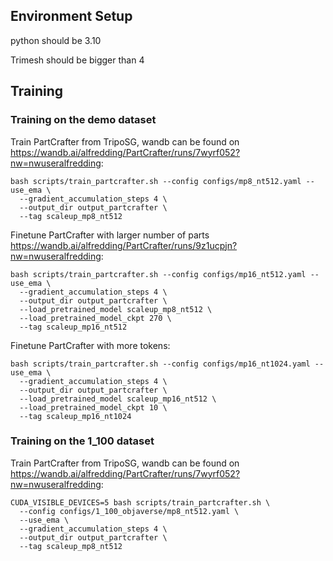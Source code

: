 ## Environment Setup
python should be 3.10

Trimesh should be bigger than 4
## Training
### Training on the demo dataset
Train PartCrafter from TripoSG, wandb can be found on https://wandb.ai/alfredding/PartCrafter/runs/7wyrf052?nw=nwuseralfredding: 
```
bash scripts/train_partcrafter.sh --config configs/mp8_nt512.yaml --use_ema \
  --gradient_accumulation_steps 4 \
  --output_dir output_partcrafter \
  --tag scaleup_mp8_nt512
```

Finetune PartCrafter with larger number of parts https://wandb.ai/alfredding/PartCrafter/runs/9z1ucpjn?nw=nwuseralfredding:
```
bash scripts/train_partcrafter.sh --config configs/mp16_nt512.yaml --use_ema \
  --gradient_accumulation_steps 4 \
  --output_dir output_partcrafter \
  --load_pretrained_model scaleup_mp8_nt512 \
  --load_pretrained_model_ckpt 270 \
  --tag scaleup_mp16_nt512
```

Finetune PartCrafter with more tokens:
```
bash scripts/train_partcrafter.sh --config configs/mp16_nt1024.yaml --use_ema \
  --gradient_accumulation_steps 4 \
  --output_dir output_partcrafter \
  --load_pretrained_model scaleup_mp16_nt512 \
  --load_pretrained_model_ckpt 10 \
  --tag scaleup_mp16_nt1024
```
### Training on the 1_100 dataset
Train PartCrafter from TripoSG, wandb can be found on https://wandb.ai/alfredding/PartCrafter/runs/7wyrf052?nw=nwuseralfredding: 
```
CUDA_VISIBLE_DEVICES=5 bash scripts/train_partcrafter.sh \
  --config configs/1_100_objaverse/mp8_nt512.yaml \
  --use_ema \
  --gradient_accumulation_steps 4 \
  --output_dir output_partcrafter \
  --tag scaleup_mp8_nt512
```